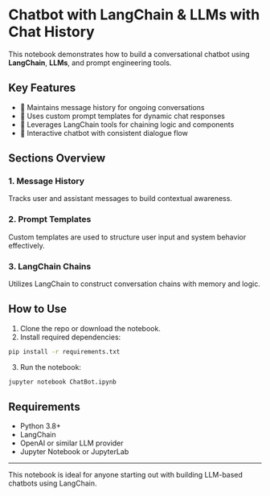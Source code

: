 # Chatbot with LangChain & LLMs with Chat History

This notebook demonstrates how to build a conversational chatbot using **LangChain**, **LLMs**, and prompt engineering tools.

## Key Features

* 🧠 Maintains message history for ongoing conversations
* 💬 Uses custom prompt templates for dynamic chat responses
* 🔗 Leverages LangChain tools for chaining logic and components
* 🔄 Interactive chatbot with consistent dialogue flow

## Sections Overview

### 1. Message History

Tracks user and assistant messages to build contextual awareness.

### 2. Prompt Templates

Custom templates are used to structure user input and system behavior effectively.

### 3. LangChain Chains

Utilizes LangChain to construct conversation chains with memory and logic.

## How to Use

1. Clone the repo or download the notebook.
2. Install required dependencies:

```bash
pip install -r requirements.txt
```

3. Run the notebook:

```bash
jupyter notebook ChatBot.ipynb
```

## Requirements

* Python 3.8+
* LangChain
* OpenAI or similar LLM provider
* Jupyter Notebook or JupyterLab

---

This notebook is ideal for anyone starting out with building LLM-based chatbots using LangChain.
